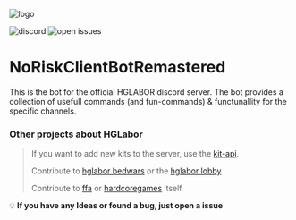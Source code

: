  ![logo](https://cdn.discordapp.com/icons/777536797601300490/36a3526828704111a95fb2bd3b436982.webp?size=128)

![discord](https://img.shields.io/discord/777536797601300490)
![open issues](https://img.shields.io/github/issues/HGLabor/hglabor-bot)
# NoRiskClientBotRemastered

This is the bot for the official HGLABOR discord server.
The bot provides a collection of usefull commands (and fun-commands) & functunallity for the specific channels.

### Other projects about HGLabor

> If you want to add new kits to the server, use the [kit-api](https://github.com/HGLabor/HGLaborKitAPI2.0).
>
> Contribute to [hglabor bedwars](https://github.com/HGLabor/bedwars) or the [hglabor lobby](https://github.com/bluefireoly/HGLaborLobbyRemastered)
>
> Contribute to [ffa](https://github.com/HGLabor/HGLaborFFA2.0) or [hardcoregames](https://github.com/HGLabor/HardcoreGames) itself

💡 **If you have any Ideas or found a bug, just open a issue**
